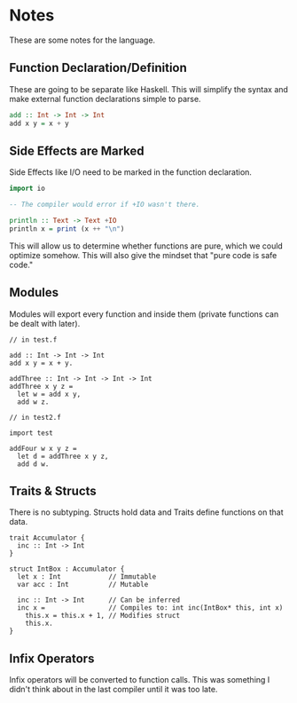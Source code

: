 # Notes

These are some notes for the language.

## Function Declaration/Definition

These are going to be separate like Haskell. This will simplify the
syntax and make external function declarations simple to parse.

```Haskell
add :: Int -> Int -> Int
add x y = x + y
```

## Side Effects are Marked

Side Effects like I/O need to be marked in the function declaration.

```Haskell
import io

-- The compiler would error if +IO wasn't there.

println :: Text -> Text +IO
println x = print (x ++ "\n")
```

This will allow us to determine whether functions are pure, which we
could optimize somehow. This will also give the mindset that "pure code
is safe code."

## Modules

Modules will export every function and inside them (private functions
can be dealt with later).

```
// in test.f

add :: Int -> Int -> Int
add x y = x + y.

addThree :: Int -> Int -> Int -> Int
addThree x y z =
  let w = add x y,
  add w z.
```

```
// in test2.f

import test

addFour w x y z =
  let d = addThree x y z,
  add d w.
```

## Traits & Structs
There is no subtyping. Structs hold data and Traits define functions on
that data.

```
trait Accumulator {
  inc :: Int -> Int
}

struct IntBox : Accumulator {
  let x : Int            // Immutable
  var acc : Int          // Mutable

  inc :: Int -> Int      // Can be inferred
  inc x =                // Compiles to: int inc(IntBox* this, int x)
    this.x = this.x + 1, // Modifies struct
    this.x.
}
```

## Infix Operators
Infix operators will be converted to function calls. This was something
I didn't think about in the last compiler until it was too late.

